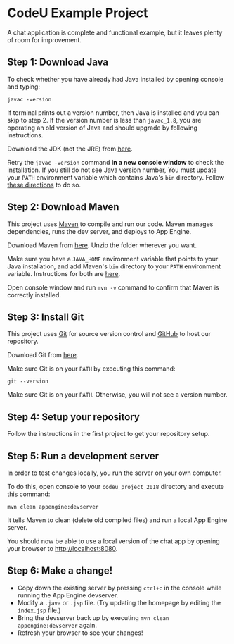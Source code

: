 # CodeU Example Project

A chat application is complete and functional example, but it leaves
plenty of room for improvement.

## Step 1: Download Java

To check whether you have already had Java installed by opening console and typing:

```
javac -version
```

If terminal prints out a version number, then Java is installed and you can skip to
step 2. If the version number is less than `javac_1.8`, you are operating an old
version of Java and should upgrade by following instructions.

Download the JDK (not the JRE) from [here](http://www.oracle.com/technetwork/java/javase/downloads/jdk9-downloads-3848520.html).

Retry the `javac -version` command **in a new console window** to check the
installation. If you still do not see Java version number, You must update your `PATH`
environment variable which contains Java's `bin` directory. Follow [these
directions](https://www.java.com/en/download/help/path.xml) to do so.

## Step 2: Download Maven

This project uses [Maven](https://maven.apache.org/) to compile and run our
code. Maven manages dependencies, runs the dev server, and deploys to App
Engine.

Download Maven from [here](https://maven.apache.org/download.cgi). Unzip the
folder wherever you want.

Make sure you have a `JAVA_HOME` environment variable that points to your Java
installation, and add Maven's `bin` directory to your `PATH` environment
variable. Instructions for both are
[here](https://maven.apache.org/install.html).

Open console window and run `mvn -v` command to confirm that Maven is correctly
installed.

## Step 3: Install Git

This project uses [Git](https://git-scm.com/) for source version control and
[GitHub](https://github.com/) to host our repository.

Download Git from [here](https://git-scm.com/downloads).

Make sure Git is on your `PATH` by executing this command:

```
git --version
```

Make sure Git is on your `PATH`. Otherwise, you will not see a version number.

## Step 4: Setup your repository

Follow the instructions in the first project to get your repository setup.

## Step 5: Run a development server

In order to test changes locally, you run the server on your own computer.

To do this, open console to your `codeu_project_2018` directory and execute this command:

```
mvn clean appengine:devserver
```

It tells Maven to clean (delete old compiled files) and run a local
App Engine server.

You should now be able to use a local version of the chat app by opening your
browser to [http://localhost:8080](http://localhost:8080).

## Step 6: Make a change!

- Copy down the existing server by pressing `ctrl+c` in the console while running the
App Engine devserver.
- Modify a `.java` or `.jsp` file. (Try updating the homepage by editing the
`index.jsp` file.)
- Bring the devserver back up by executing `mvn clean appengine:devserver`
again.
- Refresh your browser to see your changes!
